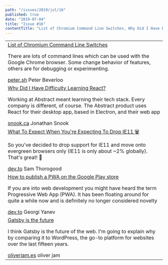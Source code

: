 ```yaml
---
path: "/issues/2019/jul/16"
published: true
date: "2019-07-04"
title: "Issue #16"
contentTitle: "List of Chromium Command Line Switches, Why Did I Have Difficulty Learning React?, What To Expect When You're Expecting To Drop IE11 🗑️ ..."
---
```

<center>
	<table align="center" border="0" cellspacing="0" width="100%" height="100%" cellpadding="0">
    <tbody>
				<tr>
					<td>
            <div class="issue__content">
              <a href="https://peter.sh/experiments/chromium-command-line-switches/" target="_blank" rel="noopener noreferrer">
                <span class="issue__content-title">List of Chromium Command Line Switches</span>
              </a>
							<p class="issue__content-desc">There are lots of command lines which can be used with the Google Chrome browser. Some change behavior of features, others are for debugging or experimenting. </p>
							<div class="issue__content-info"><a href="https://peter.sh/experiments/chromium-command-line-switches/" target="_blank" rel="noopener noreferrer">peter.sh</a> <span>Peter Beverloo</span></div>
						</div>
					</td>
				</tr>
				<tr>
					<td>
            <div class="issue__content">
              <a href="https://snook.ca/archives/javascript/difficulty-with-react" target="_blank" rel="noopener noreferrer">
                <span class="issue__content-title">Why Did I Have Difficulty Learning React?</span>
              </a>
							<p class="issue__content-desc">Working at Abstract meant learning their tech stack. Every company is different, of course. The Abstract product uses React for their desktop app, based in Electron, and their web app</p>
							<div class="issue__content-info"><a href="https://snook.ca/archives/javascript/difficulty-with-react" target="_blank" rel="noopener noreferrer">snook.ca</a> <span>Jonathan Snook</span></div>
						</div>
					</td>
				</tr>
				<tr>
					<td>
            <div class="issue__content">
              <a href="https://dev.to/samthor/what-to-expect-when-you-re-expecting-to-drop-ie11-ifg" target="_blank" rel="noopener noreferrer">
                <span class="issue__content-title">What To Expect When You're Expecting To Drop IE11 🗑️</span>
              </a>
							<p class="issue__content-desc">So you've decided to drop support for IE11 and move onto evergreen browsers only (IE11 is only about ~2% globally). That's great! 🌲</p>
							<div class="issue__content-info"><a href="https://dev.to/samthor/what-to-expect-when-you-re-expecting-to-drop-ie11-ifg" target="_blank" rel="noopener noreferrer">dev.to</a> <span>Sam Thorogood</span></div>
						</div>
					</td>
				</tr>
				<tr>
					<td>
            <div class="issue__content">
              <a href="https://dev.to/jumpalottahigh/how-to-publish-a-pwa-on-the-google-play-store-2bid" target="_blank" rel="noopener noreferrer">
                <span class="issue__content-title">How to publish a PWA on the Google Play store</span>
              </a>
							<p class="issue__content-desc">If you are into web development you might have heard the term Progressive Web App (PWA). It has been floating around for quite a while now and is definitely no longer considered novelty</p>
							<div class="issue__content-info"><a href="https://dev.to/jumpalottahigh/how-to-publish-a-pwa-on-the-google-play-store-2bid" target="_blank" rel="noopener noreferrer">dev.to</a> <span>Georgi Yanev</span></div>
						</div>
					</td>
				</tr>
				<tr>
					<td>
            <div class="issue__content">
              <a href="https://oliverjam.es/blog/gatsby-future" target="_blank" rel="noopener noreferrer">
                <span class="issue__content-title">Gatsby is the future</span>
              </a>
							<p class="issue__content-desc">I think Gatsby is the future of the web. I'm going to explain why by comparing it to WordPress, the go-to platform for websites over the last fifteen years.</p>
							<div class="issue__content-info"><a href="https://oliverjam.es/blog/gatsby-future" target="_blank" rel="noopener noreferrer">oliverjam.es</a> <span>oliver jam</span></div>
						</div>
					</td>
				</tr></tbody>
  </table>
</center>
